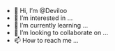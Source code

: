 - 👋 Hi, I’m @Deviloo
- 👀 I’m interested in ...
- 🌱 I’m currently learning ...
- 💞️ I’m looking to collaborate on ...
- 📫 How to reach me ...

<!---
Deviloo/Deviloo is a ✨ special ✨ repository because its `README.md` (this file) appears on your GitHub profile.
You can click the Preview link to take a look at your changes.
--->
